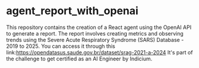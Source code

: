 # agent_report_with_openai
This repository contains the creation of a React agent using the OpenAI API to generate a report. The report involves creating metrics and observing trends using the Severe Acute Respiratory Syndrome (SARS) Database - 2019 to 2025. You can access it through this link:https://opendatasus.saude.gov.br/dataset/srag-2021-a-2024
It's part of the challenge to get certified as an AI Engineer by Indicium.
